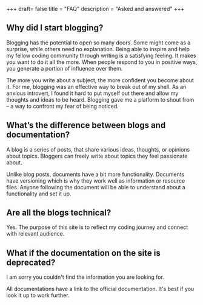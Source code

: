 +++
draft= false
title = "FAQ"
description = "Asked and answered"
+++

## Why did I start blogging?

Blogging has the potential to open so many doors. Some might come as a surprise, while others need no explanation.
Being able to inspire and help my fellow coding community through writing is a satisfying feeling. It makes you want to do it all the more. When people respond to you in positive ways, you generate a portion of influence over them.

The more you write about a subject, the more confident you become about it. For me, blogging was an effective way to break out of my shell. As an anxious introvert, I found it hard to put myself out there and allow my thoughts and ideas to be heard. Blogging gave me a platform to shout from – a way to confront my fear of being noticed.

## What’s the difference between blogs and documentation?

A blog is a series of posts, that share various ideas, thoughts, or opinions about topics. Bloggers can freely write about topics they feel passionate about.

Unlike blog posts, documents have a bit more functionality. Documents have versioning which is why they work well as information or resource files. Anyone following the document will be able to understand about a functionality and set it up.

## Are all the blogs technical?

Yes. The purpose of this site is to reflect my coding journey and connect with relevant audience.

## What if the documentation on the site is deprecated?

I am sorry you couldn't find the information you are looking for.

All documentations have a link to the official documentation. It's best if you look it up to work further.

